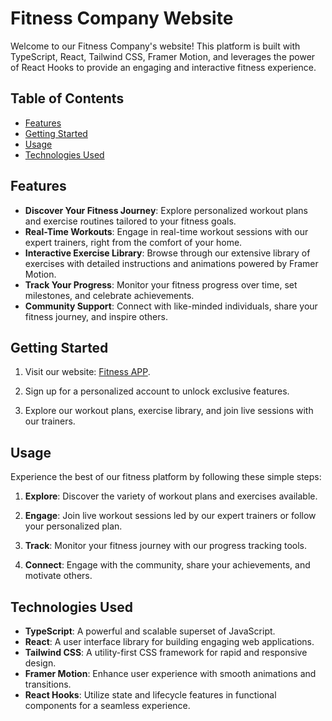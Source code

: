 # Fitness Company Website

Welcome to our Fitness Company's website! This platform is built with TypeScript, React, Tailwind CSS, Framer Motion, and leverages the power of React Hooks to provide an engaging and interactive fitness experience.

## Table of Contents

- [Features](#features)
- [Getting Started](#getting-started)
- [Usage](#usage)
- [Technologies Used](#technologies-used)

## Features

- **Discover Your Fitness Journey**: Explore personalized workout plans and exercise routines tailored to your fitness goals.
- **Real-Time Workouts**: Engage in real-time workout sessions with our expert trainers, right from the comfort of your home.
- **Interactive Exercise Library**: Browse through our extensive library of exercises with detailed instructions and animations powered by Framer Motion.
- **Track Your Progress**: Monitor your fitness progress over time, set milestones, and celebrate achievements.
- **Community Support**: Connect with like-minded individuals, share your fitness journey, and inspire others.

## Getting Started

1. Visit our website: [Fitness APP]([https://www.yourfitnesscompany.com](https://fitness-8abd1lu3m-yf91925352.vercel.app/)).

2. Sign up for a personalized account to unlock exclusive features.

3. Explore our workout plans, exercise library, and join live sessions with our trainers.

## Usage

Experience the best of our fitness platform by following these simple steps:

1. **Explore**: Discover the variety of workout plans and exercises available.

2. **Engage**: Join live workout sessions led by our expert trainers or follow your personalized plan.

3. **Track**: Monitor your fitness journey with our progress tracking tools.

4. **Connect**: Engage with the community, share your achievements, and motivate others.

## Technologies Used

- **TypeScript**: A powerful and scalable superset of JavaScript.
- **React**: A user interface library for building engaging web applications.
- **Tailwind CSS**: A utility-first CSS framework for rapid and responsive design.
- **Framer Motion**: Enhance user experience with smooth animations and transitions.
- **React Hooks**: Utilize state and lifecycle features in functional components for a seamless experience.
